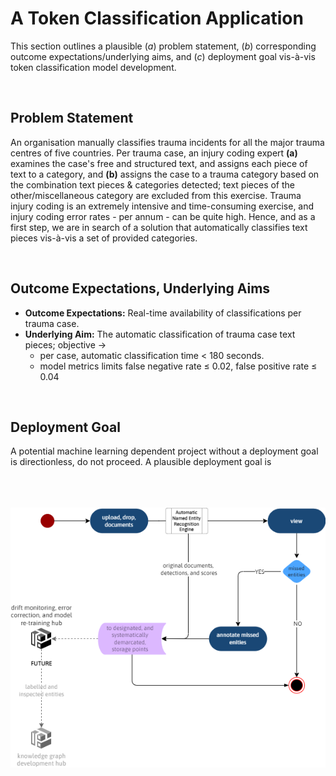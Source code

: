 
# A Token Classification Application

This section outlines a plausible $(a)$ problem statement, $(b)$ corresponding outcome expectations/underlying aims, and $(c)$ deployment goal vis-à-vis token classification model development.

<br>

## Problem Statement

An organisation manually classifies trauma incidents for all the major trauma centres of five countries.  Per trauma case, an injury coding expert <b>(a)</b> examines the case's free and structured text, and assigns each piece of text to a category, and <b>(b)</b> assigns the case to a trauma category based on the combination text pieces & categories detected; text pieces of the other/miscellaneous category are excluded from this exercise.  Trauma injury coding is an extremely intensive and time-consuming exercise, and injury coding error rates - per annum - can be quite high.  Hence, and as a first step, we are in search of a solution that automatically classifies text pieces vis-à-vis a set of provided categories.

<br>

## Outcome Expectations, Underlying Aims

* <b>Outcome Expectations:</b> Real-time availability of classifications per trauma case.
* <b>Underlying Aim:</b> The automatic classification of trauma case text pieces; objective &#8594;
  * per case, automatic classification time < 180 seconds.
  * model metrics limits false negative rate &#8804; 0.02, false positive rate &#8804; 0.04

<br>

## Deployment Goal

A potential machine learning dependent project without a deployment goal is directionless, do not proceed.  A plausible deployment goal is<br><br><br><br>

<img src='../assets/images/deployment-goal.png' alt='input' width='596px'/>

<br>
<br>

<br>
<br>

<br>
<br>

<br>
<br>
